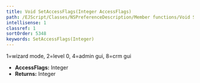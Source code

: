 ```yaml
---
title: Void SetAccessFlags(Integer AccessFlags)
path: /EJScript/Classes/NSPreferenceDescription/Member functions/Void SetAccessFlags(Integer p_0)
intellisense: 1
classref: 1
sortOrder: 5348
keywords: SetAccessFlags(Integer)
---
```



1=wizard mode, 2=level 0, 4=admin gui, 8=crm gui



* **AccessFlags:** Integer
* **Returns:** Integer


